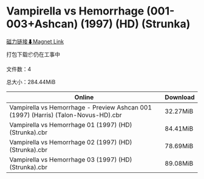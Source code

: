 # Vampirella vs Hemorrhage (001-003+Ashcan) (1997) (HD) (Strunka)

[磁力链接⬇Magnet Link](magnet:?xt=urn:btih:a6cc7027a7dc7806af38494c7519c8e740c242f5&dn=Vampirella%20vs%20Hemorrhage%20%28001-003%2BAshcan%29%20%281997%29%20%28HD%29%20%28Strunka%29)

打包下载📦仍在工事中

文件数：4

总大小：284.44MiB

Online | Download
--- | ---
Vampirella vs Hemorrhage - Preview Ashcan 001 (1997) (Harris) (Talon-Novus-HD).cbr | 32.27MiB
Vampirella vs Hemorrhage 01 (1997) (HD) (Strunka).cbr | 84.41MiB
Vampirella vs Hemorrhage 02 (1997) (HD) (Strunka).cbr | 78.69MiB
Vampirella vs Hemorrhage 03 (1997) (HD) (Strunka).cbr | 89.08MiB